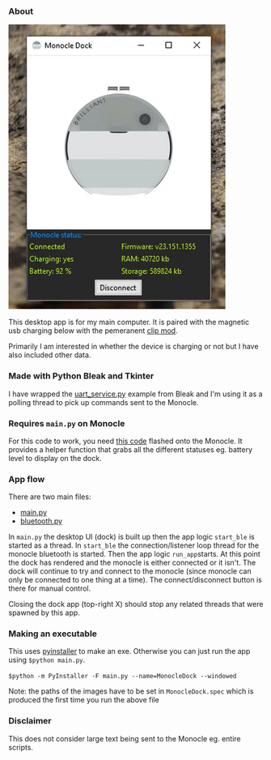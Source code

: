 ### About

<img src="./demo.gif"/>

This desktop app is for my main computer. It is paired with the magnetic usb charging below with the pemeranent [clip mod](https://github.com/jdc-cunningham/bl-monocle-stuff/tree/master/3d-printing/glasses-permanent-clip).

Primarily I am interested in whether the device is charging or not but I have also included other data.

### Made with Python Bleak and Tkinter

I have wrapped the [uart_service.py](https://github.com/hbldh/bleak/blob/develop/examples/uart_service.py) example from Bleak and I'm using it as a polling thread to pick up commands sent to the Monocle.

### Requires `main.py` on Monocle

For this code to work, you need [this code](monocle_main.py) flashed onto the Monocle. It provides a helper function that grabs all the different statuses eg. battery level to display on the dock.

### App flow

There are two main files:
- [main.py](app\main.py)
- [bluetooth.py](app\bluetooth\bluetooth.py)

In `main.py` the desktop UI (dock) is built up then the app logic `start_ble` is started as a thread. In `start_ble` the connection/listener loop thread for the monocle bluetooth is started. Then the app logic `run_app`starts. At this point the dock has rendered and the monocle is either connected or it isn't. The dock will continue to try and connect to the monocle (since monocle can only be connected to one thing at a time). The connect/disconnect button is there for manual control.

Closing the dock app (top-right X) should stop any related threads that were spawned by this app.

### Making an executable

This uses [pyinstaller](https://www.tutorialspoint.com/converting-tkinter-program-to-exe-file) to make an exe. Otherwise you can just run the app using `$python main.py`.

`$python -m PyInstaller -F main.py --name=MonocleDock --windowed`

Note: the paths of the images have to be set in `MonocleDock.spec` which is produced the first time you run the above file

### Disclaimer

This does not consider large text being sent to the Monocle eg. entire scripts.
